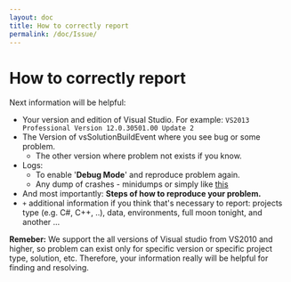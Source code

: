 ```yaml
---
layout: doc
title: How to correctly report
permalink: /doc/Issue/
---
```

# How to correctly report

Next information will be helpful:

* Your version and edition of Visual Studio. For example: `VS2013 Professional Version 12.0.30501.00 Update 2`
* The Version of vsSolutionBuildEvent where you see bug or some problem.
    * The other version where problem not exists if you know.
* Logs: 
    * To enable '**Debug Mode**' and reproduce problem again.
    * Any dump of crashes - minidumps or simply like [this](https://drive.google.com/uc?id=0B0-ygoNBOTDcUVNLaUNfRWk3ZTg)
* And most importantly: **Steps of how to reproduce your problem.**
* `+` additional information if you think that's necessary to report: projects type (e.g. C#, C++, ..), data, environments, full moon tonight, and another ...

**Remeber:** We support the all versions of Visual studio from VS2010 and higher, so problem can exist only for specific version or specific project type, solution, etc.
Therefore, your information really will be helpful for finding and resolving.